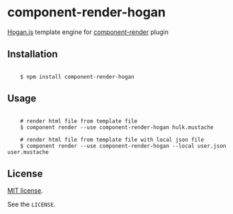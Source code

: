# component-render-hogan

[Hogan.js](http://twitter.github.io/hogan.js/) template engine for [component-render](https://github.com/Frapwings/component-render) plugin



## Installation

```

    $ npm install component-render-hogan

```


## Usage

```

    # render html file from template file
    $ component render --use component-render-hogan hulk.mustache

    # render html file from template file with local json file
    $ component render --use component-render-hogan --local user.json user.mustache

```


## License

[MIT license](http://www.opensource.org/licenses/mit-license.php).

See the `LICENSE`.
